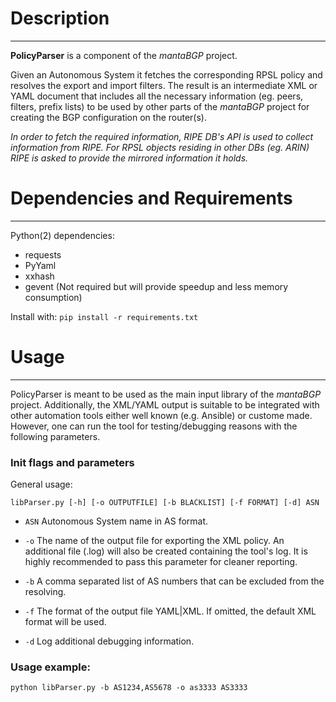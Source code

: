 # Description
---
**PolicyParser** is a component of the *mantaBGP* project.

Given an Autonomous System it fetches the corresponding RPSL policy and 
resolves the export and import filters. The result is an intermediate 
XML or YAML document that includes all the necessary information 
(eg. peers, filters, prefix lists) to be used by other parts of the *mantaBGP* project
for creating the BGP configuration on the router(s).

*In order to fetch the required information, RIPE DB's API is used to collect
information from RIPE. For RPSL objects residing in other DBs (eg. ARIN) RIPE is
asked to provide the mirrored information it holds.*

# Dependencies and Requirements
---
Python(2) dependencies:
- requests
- PyYaml
- xxhash
- gevent (Not required but will provide speedup and less memory consumption)

Install with:
`pip install -r requirements.txt`

# Usage
---
PolicyParser is meant to be used as the main input library of the *mantaBGP* project.
Additionally, the XML/YAML output is suitable to be integrated with other
automation tools either well known (e.g. Ansible) or custome made.
However, one can run the tool for testing/debugging reasons with the following
parameters.

### Init flags and parameters
General usage:

`libParser.py [-h] [-o OUTPUTFILE] [-b BLACKLIST] [-f FORMAT] [-d] ASN`

- `ASN`
Autonomous System name in AS<number> format.

- `-o`
The name of the output file for exporting the XML policy.
An additional file (.log) will also be created containing the tool's log. It is
highly recommended to pass this parameter for cleaner reporting.

- `-b`
A comma separated list of AS numbers that can be excluded from the resolving.

- `-f`
The format of the output file YAML|XML. If omitted, the default XML format will be used. 

- `-d`
Log additional debugging information.

### Usage example:
`python libParser.py -b AS1234,AS5678 -o as3333 AS3333`
